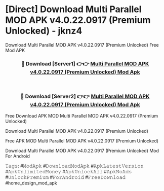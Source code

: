 # [Direct] Download Multi Parallel MOD APK v4.0.22.0917 (Premium Unlocked) - jknz4
Download Multi Parallel MOD APK v4.0.22.0917 (Premium Unlocked) Free Mod APK

<div align="center">
<h3>🔴 Download [Server1] 👉👉 <a href="https://apk-comot.site?title=Multi_Parallel_MOD_APK_v4.0.22.0917_(Premium_Unlocked)">Multi Parallel MOD APK v4.0.22.0917 (Premium Unlocked) Mod Apk</a></h3><br>

<h3>🔴 Download [Server2] 👉👉 <a href="https://apk-comot.site?title=Multi_Parallel_MOD_APK_v4.0.22.0917_(Premium_Unlocked)">Multi Parallel MOD APK v4.0.22.0917 (Premium Unlocked) Mod Apk</a></h3>
</div>


Free Download APK MOD Multi Parallel MOD APK v4.0.22.0917 (Premium Unlocked)

Download Multi Parallel MOD APK v4.0.22.0917 (Premium Unlocked) 

Free APK MOD Multi Parallel MOD APK v4.0.22.0917 (Premium Unlocked) 

Download Multi Parallel MOD APK v4.0.22.0917 (Premium Unlocked) Mod For Android

𝚃𝚊𝚐𝚜: #𝙼𝚘𝚍𝙰𝚙𝚔 #𝙳𝚘𝚠𝚗𝚕𝚘𝚊𝚍𝙼𝚘𝚍𝙰𝚙𝚔 #𝙰𝚙𝚔𝙻𝚊𝚝𝚎𝚜𝚝𝚅𝚎𝚛𝚜𝚒𝚘𝚗 #𝙰𝚙𝚔𝚄𝚗𝚕𝚒𝚖𝚒𝚝𝚎𝚍𝙼𝚘𝚗𝚎𝚢 #𝙰𝚙𝚔𝚄𝚗𝚕𝚘𝚌𝚔𝙰𝚕𝚕 #𝙰𝚙𝚔𝙽𝚘𝙰𝚍𝚜 #𝚄𝚗𝚕𝚘𝚌𝚔𝙿𝚛𝚎𝚖𝚒𝚞𝚖 #𝙵𝚘𝚛𝙰𝚗𝚍𝚛𝚘𝚒𝚍 #𝙵𝚛𝚎𝚎𝙳𝚘𝚠𝚗𝚕𝚘𝚊𝚍 #home_design_mod_apk
